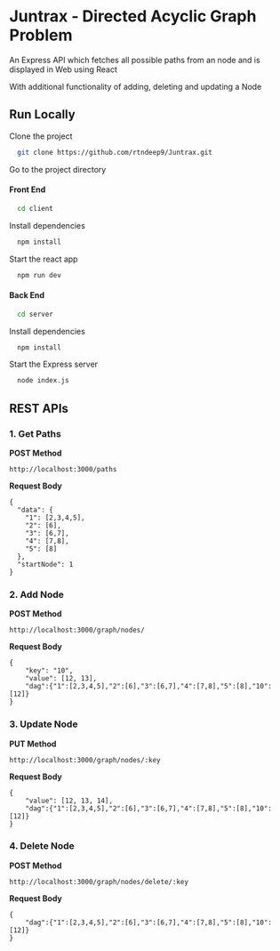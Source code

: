 
# Juntrax - Directed Acyclic Graph Problem

An Express API which fetches all possible paths from an node and is displayed in Web using React

With additional functionality of adding, deleting and updating a Node






## Run Locally

Clone the project

```bash
  git clone https://github.com/rtndeep9/Juntrax.git
```

Go to the project directory

#### Front End
```bash
  cd client
```

Install dependencies

```bash
  npm install
```

Start the react app

```bash
  npm run dev
```

#### Back End
```bash
  cd server
```

Install dependencies

```bash
  npm install
```

Start the Express server

```bash
  node index.js
```


## REST APIs

### 1. Get Paths 

**POST Method**

```http://localhost:3000/paths```

**Request Body**

``` 
{
  "data": {
    "1": [2,3,4,5],
    "2": [6],
    "3": [6,7],
    "4": [7,8],
    "5": [8]
  },
  "startNode": 1
} 
```

### 2. Add Node

**POST Method**

```http://localhost:3000/graph/nodes/```

**Request Body**

``` 
{
    "key": "10",
    "value": [12, 13],
    "dag":{"1":[2,3,4,5],"2":[6],"3":[6,7],"4":[7,8],"5":[8],"10":[12]}
}
```

### 3. Update Node

**PUT Method**

```http://localhost:3000/graph/nodes/:key```

**Request Body**

``` 
{
    "value": [12, 13, 14],
    "dag":{"1":[2,3,4,5],"2":[6],"3":[6,7],"4":[7,8],"5":[8],"10":[12]}
}
```

### 4. Delete Node

**POST Method**

```http://localhost:3000/graph/nodes/delete/:key```

**Request Body**

``` 
{
    "dag":{"1":[2,3,4,5],"2":[6],"3":[6,7],"4":[7,8],"5":[8],"10":[12]}
}
```
